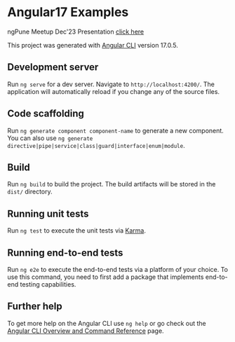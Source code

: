 # Angular17 Examples

ngPune Meetup Dec'23 Presentation [click here](https://docs.google.com/presentation/d/1H7L8gvlK-UtBCSJCdd09XQtGuxRzTdrn/edit?usp=drive_link&ouid=116976942510812652087&rtpof=true&sd=true)

This project was generated with [Angular CLI](https://github.com/angular/angular-cli) version 17.0.5.

## Development server

Run `ng serve` for a dev server. Navigate to `http://localhost:4200/`. The application will automatically reload if you change any of the source files.

## Code scaffolding

Run `ng generate component component-name` to generate a new component. You can also use `ng generate directive|pipe|service|class|guard|interface|enum|module`.

## Build

Run `ng build` to build the project. The build artifacts will be stored in the `dist/` directory.

## Running unit tests

Run `ng test` to execute the unit tests via [Karma](https://karma-runner.github.io).

## Running end-to-end tests

Run `ng e2e` to execute the end-to-end tests via a platform of your choice. To use this command, you need to first add a package that implements end-to-end testing capabilities.

## Further help

To get more help on the Angular CLI use `ng help` or go check out the [Angular CLI Overview and Command Reference](https://angular.io/cli) page.


[def]: https://docs.google.com/presentation/d/1H7L8gvlK-UtBCSJCdd09XQtGuxRzTdrn/edit?usp=drive_link&ouid=116976942510812652087&rtpof=true&sd=true